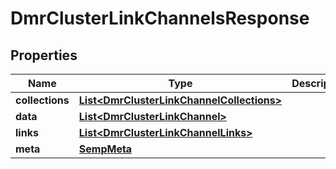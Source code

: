 
# DmrClusterLinkChannelsResponse

## Properties
Name | Type | Description | Notes
------------ | ------------- | ------------- | -------------
**collections** | [**List&lt;DmrClusterLinkChannelCollections&gt;**](DmrClusterLinkChannelCollections.md) |  |  [optional]
**data** | [**List&lt;DmrClusterLinkChannel&gt;**](DmrClusterLinkChannel.md) |  |  [optional]
**links** | [**List&lt;DmrClusterLinkChannelLinks&gt;**](DmrClusterLinkChannelLinks.md) |  |  [optional]
**meta** | [**SempMeta**](SempMeta.md) |  | 



